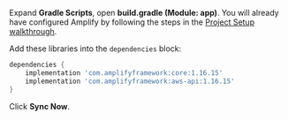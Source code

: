 Expand **Gradle Scripts**, open **build.gradle (Module: app)**. You will already have configured Amplify by following the steps in the [Project Setup walkthrough](~/lib/project-setup/create-application.md).

Add these libraries into the `dependencies` block:
```groovy
dependencies {
    implementation 'com.amplifyframework:core:1.16.15'
    implementation 'com.amplifyframework:aws-api:1.16.15'
}
```

Click **Sync Now**.

